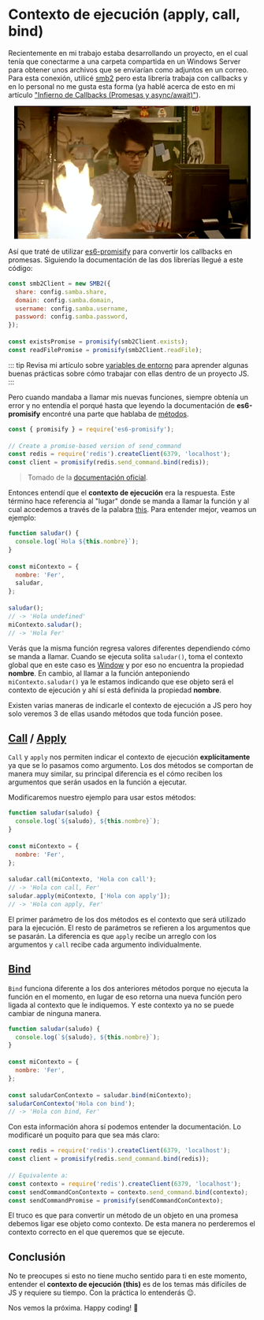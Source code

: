 # Contexto de ejecución (apply, call, bind)

Recientemente en mi trabajo estaba desarrollando un proyecto, en el cual tenía que conectarme a una carpeta compartida en un Windows Server para obtener unos archivos que se enviarían como adjuntos en un correo. Para esta conexión, utilicé [smb2](https://www.npmjs.com/package/smb2) pero esta librería trabaja con callbacks y en lo personal no me gusta esta forma (ya hablé acerca de esto en mi artículo ["Infierno de Callbacks (Promesas y async/await)"](../callback-hell/)).

<p style="text-align: center">
  <img src="./programming.gif" alt="Programming" />
</p>

Así que traté de utilizar [es6-promisify](https://www.npmjs.com/package/es6-promisify) para convertir los callbacks en promesas. Siguiendo la documentación de las dos librerías llegué a este código:

```js
const smb2Client = new SMB2({
  share: config.samba.share,
  domain: config.samba.domain,
  username: config.samba.username,
  password: config.samba.password,
});

const existsPromise = promisify(smb2Client.exists);
const readFilePromise = promisify(smb2Client.readFile);
```

::: tip
Revisa mi artículo sobre [variables de entorno](../environment-variables/) para aprender algunas buenas prácticas sobre cómo trabajar con ellas dentro de un proyecto JS.
:::

Pero cuando mandaba a llamar mis nuevas funciones, siempre obtenía un error y no entendía el porqué hasta que leyendo la documentación de **es6-promisify** encontré una parte que hablaba de [métodos](https://www.npmjs.com/package/es6-promisify#promisify-methods).

```js
const { promisify } = require('es6-promisify');

// Create a promise-based version of send_command
const redis = require('redis').createClient(6379, 'localhost');
const client = promisify(redis.send_command.bind(redis));
```

> Tomado de la [documentación oficial](https://www.npmjs.com/package/es6-promisify#promisify-methods).

Entonces entendí que el **contexto de ejecución** era la respuesta. Este término hace referencia al "lugar" donde se manda a llamar la función y al cual accedemos a través de la palabra [this](https://developer.mozilla.org/es/docs/Web/JavaScript/Reference/Operators/this). Para entender mejor, veamos un ejemplo:

```js
function saludar() {
  console.log(`Hola ${this.nombre}`);
}

const miContexto = {
  nombre: 'Fer',
  saludar,
};

saludar();
// -> 'Hola undefined'
miContexto.saludar();
// -> 'Hola Fer'
```

Verás que la misma función regresa valores diferentes dependiendo cómo se manda a llamar. Cuando se ejecuta solita `saludar()`, toma el contexto global que en este caso es [Window](https://developer.mozilla.org/es/docs/Web/API/Window) y por eso no encuentra la propiedad **nombre**. En cambio, al llamar a la función anteponiendo `miContexto.saludar()` ya le estamos indicando que ese objeto será el contexto de ejecución y ahí sí está definida la propiedad **nombre**.

Existen varias maneras de indicarle el contexto de ejecución a JS pero hoy solo veremos 3 de ellas usando métodos que toda función posee.

## [Call](https://developer.mozilla.org/es/docs/Web/JavaScript/Reference/Global_Objects/Function/call) / [Apply](https://developer.mozilla.org/es/docs/Web/JavaScript/Reference/Global_Objects/Function/apply)

`Call` y `apply` nos permiten indicar el contexto de ejecución **explícitamente** ya que se lo pasamos como argumento. Los dos métodos se comportan de manera muy similar, su principal diferencia es el cómo reciben los argumentos que serán usados en la función a ejecutar.

Modificaremos nuestro ejemplo para usar estos métodos:

```js
function saludar(saludo) {
  console.log(`${saludo}, ${this.nombre}`);
}

const miContexto = {
  nombre: 'Fer',
};

saludar.call(miContexto, 'Hola con call');
// -> 'Hola con call, Fer'
saludar.apply(miContexto, ['Hola con apply']);
// -> 'Hola con apply, Fer'
```

El primer parámetro de los dos métodos es el contexto que será utilizado para la ejecución. El resto de parámetros se refieren a los argumentos que se pasarán. La diferencia es que `apply` recibe un arreglo con los argumentos y `call` recibe cada argumento individualmente.

## [Bind](https://developer.mozilla.org/es/docs/Web/JavaScript/Reference/Global_Objects/Function/bind)

`Bind` funciona diferente a los dos anteriores métodos porque no ejecuta la función en el momento, en lugar de eso retorna una nueva función pero ligada al contexto que le indiquemos. Y este contexto ya no se puede cambiar de ninguna manera.

```js
function saludar(saludo) {
  console.log(`${saludo}, ${this.nombre}`);
}

const miContexto = {
  nombre: 'Fer',
};

const saludarConContexto = saludar.bind(miContexto);
saludarConContexto('Hola con bind');
// -> 'Hola con bind, Fer'
```

Con esta información ahora sí podemos entender la documentación. Lo modificaré un poquito para que sea más claro:

```js
const redis = require('redis').createClient(6379, 'localhost');
const client = promisify(redis.send_command.bind(redis));

// Equivalente a:
const contexto = require('redis').createClient(6379, 'localhost');
const sendCommandConContexto = contexto.send_command.bind(contexto);
const sendCommandPromise = promisify(sendCommandConContexto);
```

El truco es que para convertir un método de un objeto en una promesa debemos ligar ese objeto como contexto. De esta manera no perderemos el contexto correcto en el que queremos que se ejecute.

## Conclusión

No te preocupes si esto no tiene mucho sentido para ti en este momento, entender el **contexto de ejecución (this)** es de los temas más difíciles de JS y requiere su tiempo. Con la práctica lo entenderás 😉.

Nos vemos la próxima. Happy coding! 🥸

<Disqus />
